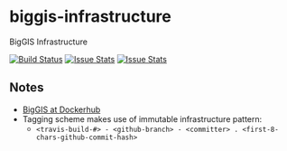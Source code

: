 # biggis-infrastructure
BigGIS Infrastructure


[![Build Status](https://travis-ci.org/biggis-project/biggis-infrastructure.svg?branch=master)](https://travis-ci.org/biggis-project/biggis-infrastructure)
[![Issue Stats](http://issuestats.com/github/biggis-project/biggis-infrastructure/badge/pr)](http://issuestats.com/github/biggis-project/biggis-infrastructure)
[![Issue Stats](http://issuestats.com/github/biggis-project/biggis-infrastructure/badge/issue)](http://issuestats.com/github/biggis-project/biggis-infrastructure)

## Notes
- [BigGIS at Dockerhub](https://hub.docker.com/r/biggis/)
- Tagging scheme makes use of immutable infrastructure pattern:
  - `<travis-build-#> - <github-branch> - <committer> . <first-8-chars-github-commit-hash>`
